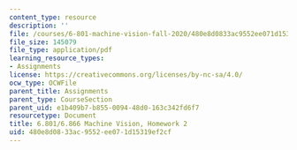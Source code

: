 ```yaml
---
content_type: resource
description: ''
file: /courses/6-801-machine-vision-fall-2020/480e8d0833ac9552ee071d15319ef2cf_MIT6_801F20_hw2.pdf
file_size: 145079
file_type: application/pdf
learning_resource_types:
- Assignments
license: https://creativecommons.org/licenses/by-nc-sa/4.0/
ocw_type: OCWFile
parent_title: Assignments
parent_type: CourseSection
parent_uid: e1b409b7-b855-0094-48d0-163c342fd6f7
resourcetype: Document
title: 6.801/6.866 Machine Vision, Homework 2
uid: 480e8d08-33ac-9552-ee07-1d15319ef2cf
---
```

